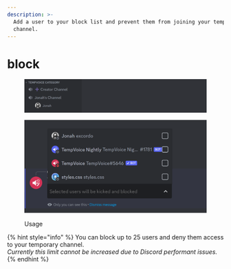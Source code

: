 ```yaml
---
description: >-
  Add a user to your block list and prevent them from joining your temporary
  channel.
---
```


# block



<figure><img src="../../../.gitbook/assets/image (33).png" alt=""><figcaption></figcaption></figure>

<figure><img src="../../../.gitbook/assets/image (1) (1) (1) (1) (1) (1).png" alt=""><figcaption><p>Usage</p></figcaption></figure>

{% hint style="info" %}
You can block up to 25 users and deny them access to your temporary channel.\
_Currently this limit cannot be increased due to Discord performant issues._
{% endhint %}

